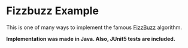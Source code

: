 # Fizzbuzz Example

This is one of many ways to implement the famous [FizzBuzz](https://en.wikipedia.org/wiki/Fizz_buzz) algorithm. 

**Implementation was made in Java. Also, JUnit5 tests are included.**

